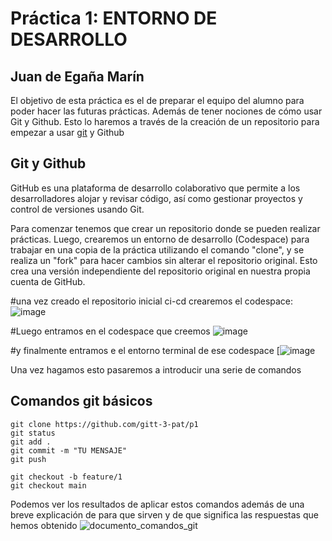 # Práctica 1: ENTORNO DE DESARROLLO
## Juan de Egaña Marín 

El objetivo de esta práctica es el de preparar el equipo del alumno para poder hacer las futuras prácticas. Además de tener nociones de cómo usar Git y Github. Esto lo haremos a través de la creación de un repositorio para empezar a usar [git](https://git-scm.com/) y Github

## Git y Github
GitHub es una plataforma de desarrollo colaborativo que permite a los desarrolladores alojar y revisar código, así como gestionar proyectos y control de versiones usando Git.

Para comenzar tenemos que crear un repositorio donde se pueden realizar prácticas. Luego, crearemos un entorno de desarrollo (Codespace) para trabajar en una copia de la práctica utilizando el comando "clone", y se realiza un "fork" para hacer cambios sin alterar el repositorio original. Esto crea una versión independiente del repositorio original en nuestra propia cuenta de GitHub.

#una vez creado el repositorio inicial ci-cd crearemos el codespace: 
![image](https://github.com/Juanegana/p1-fork/assets/157055350/d016dac4-3cad-4362-810b-54a661ea15fd)

#Luego entramos en el codespace que creemos
![image](https://github.com/Juanegana/p1-fork/assets/157055350/04561784-d7dc-49b1-92a9-dd67c436dc88)

#y finalmente entramos e el entorno terminal de ese codespace
[![image](https://github.com/Juanegana/p1-fork/assets/157055350/a16eb13c-fe61-45f8-b5c3-8bd31088f363)

Una vez hagamos esto pasaremos a introducir una serie de comandos 

## Comandos git básicos

```
git clone https://github.com/gitt-3-pat/p1
git status
git add .
git commit -m "TU MENSAJE"
git push

git checkout -b feature/1
git checkout main
```

Podemos ver los resultados de aplicar estos comandos además de una breve explicación de para que sirven y de que significa las respuestas que hemos obtenido ![documento_comandos_git](https://github.com/Juanegana/p1-fork/assets/157055350/4ef34a03-6362-4e7a-84eb-f23237ced852)

